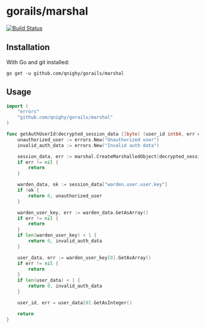 gorails/marshal
===============

[![Build Status](https://travis-ci.com/qnighy/gorails.png)](https://travis-ci.com/qnighy/gorails)

## Installation

With Go and git installed:

```
go get -u github.com/qnighy/gorails/marshal
```

## Usage

```go
import (
	"errors"
	"github.com/qnighy/gorails/marshal"
)

func getAuthUserId(decrypted_session_data []byte) (user_id int64, err error) {
	unauthorized_user := errors.New("Unauthorized user")
	invalid_auth_data := errors.New("Invalid auth data")

	session_data, err := marshal.CreateMarshalledObject(decrypted_session_data).GetAsMap()
	if err != nil {
		return
	}

	warden_data, ok := session_data["warden.user.user.key"]
	if !ok {
		return 0, unauthorized_user
	}

	warden_user_key, err := warden_data.GetAsArray()
	if err != nil {
		return
	}
	if len(warden_user_key) < 1 {
		return 0, invalid_auth_data
	}

	user_data, err := warden_user_key[0].GetAsArray()
	if err != nil {
		return
	}
	if len(user_data) < 1 {
		return 0, invalid_auth_data
	}

	user_id, err = user_data[0].GetAsInteger()

	return
}
```
